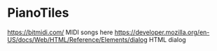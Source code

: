 # PianoTiles
https://bitmidi.com/ MIDI songs here
https://developer.mozilla.org/en-US/docs/Web/HTML/Reference/Elements/dialog HTML dialog
